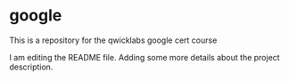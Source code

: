 # google
This is a repository for the qwicklabs google cert course

I am editing the README file. Adding some more details about the project description.
